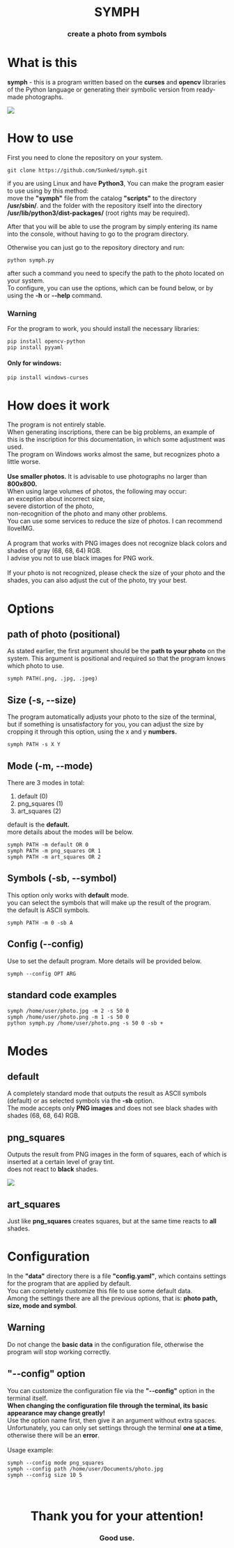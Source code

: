 <h1 align="center">SYMPH</h1>
<h3 align="center">create a photo from symbols</h3>


# What is this
**symph** - this is a program written based on the **curses** and **opencv** libraries of the Python language or generating their symbolic version from ready-made photographs.

</div alight="center">
    <img src="symph.gif">
</div>

# How to use
First you need to clone the repository on your system.
```
git clone https://github.com/Sunked/symph.git
```
if you are using Linux and have **Python3**, You can make the program easier to use using by this method: <br>
move the **"symph"** file from the catalog **"scripts"** to the directory **/usr/sbin/**. and the folder with the repository itself into the directory **/usr/lib/python3/dist-packages/** (root rights may be required). <br>

After that you will be able to use the program by simply entering its name into the console, without having to go to the program directory. <br>

Otherwise you can just go to the repository directory and run:
```
python symph.py
```
after such a command you need to specify the path to the photo located on your system. <br>
To configure, you can use the options, which can be found below, or by using the **-h** or **--help** command.

### Warning
For the program to work, you should install the necessary libraries:
```
pip install opencv-python
pip install pyyaml
```
#### Only for windows:
```
pip install windows-curses
```

# How does it work
The program is not entirely stable. <br>
When generating inscriptions, there can be big problems, 
an example of this is the inscription for this documentation, in which some adjustment was used.<br>
The program on Windows works almost the same, but recognizes photo a little worse.<br>
<br>
**Use smaller photos.** 
It is advisable to use photographs no larger than **800x800.** <br>
When using large volumes of photos, the following may occur:<br> 
an exception about incorrect size, <br>
severe distortion of the photo, <br>
non-recognition of the photo and many other problems.<br>
You can use some services to reduce the size of photos. I can recommend IloveIMG. <br>
<br>
A program that works with PNG images does not recognize black colors and shades of gray (68, 68, 64) RGB.<br>
I advise you not to use black images for PNG work.<br>
<br>
If your photo is not recognized, 
please check the size of your photo and the shades, 
you can also adjust the cut of the photo, try your best.

# Options
## path of photo (positional)
As stated earlier, the first argument should be the **path to your photo** on the system. This argument is positional and required so that the program knows which photo to use.
```
symph PATH(.png, .jpg, .jpeg)
```
## Size (-s, --size)
The program automatically adjusts your photo to the size of the terminal, but if something is unsatisfactory for you, you can adjust the size by cropping it through this option, using the x and y **numbers.**
```
symph PATH -s X Y
```
## Mode (-m, --mode)
There are 3 modes in total: 
1. default (0)
2. png_squares (1)
3. art_squares (2)

default is the **default.** <br>
more details about the modes will be below.

```
symph PATH -m default OR 0
symph PATH -m png_squares OR 1
symph PATH -m art_squares OR 2
```
## Symbols (-sb, --symbol)
This option only works with **default** mode. <br>
you can select the symbols that will make up the result of the program.<br>
the default is ASCII symbols.
```
symph PATH -m 0 -sb A
```
## Config (--config)
Use to set the default program. More details will be provided below.
```
symph --config OPT ARG
```

## standard code examples
```
symph /home/user/photo.jpg -m 2 -s 50 0
symph /home/user/photo.png -m 1 -s 50 0
python symph.py /home/user/photo.png -s 50 0 -sb +
```
# Modes
## default
A completely standard mode that outputs the result as ASCII symbols (default) or as selected symbols via the **-sb** option. <br>
The mode accepts only **PNG images** and does not see black shades with shades (68, 68, 64) RGB.

## png_squares
Outputs the result from PNG images in the form of squares, each of which is inserted at a certain level of gray tint. <br>
does not react to **black** shades.
</div alight="center">
    <img src="screenshot.jpg">
</div>

## art_squares
Just like **png_squares** creates squares, but at the same time reacts to **all** shades. <br>

# Configuration
In the **"data"** directory there is a file **"config.yaml"**, which contains settings for the program that are applied by default. <br>
You can completely customize this file to use some default data. <br>
Among the settings there are all the previous options, that is: **photo path, size, mode and symbol**.

## Warning
Do not change the **basic data** in the configuration file, otherwise the program will stop working correctly.

## "--config" option
You can customize the configuration file via the **"--config"** option in the terminal itself. <br>
**When changing the configuration file through the terminal, its basic appearance may change greatly!** <br>
Use the option name first, then give it an argument without extra spaces. <br>
Unfortunately, you can only set settings through the terminal **one at a time**, otherwise there will be an **error**. <br>
<br>
Usage example:
```
symph --config mode png_squares
symph --config path /home/user/Documents/photo.jpg
symph --config size 10 5
```
<br>
<h1 align="center">Thank you for your attention!</h1>
<h3 align="center">Good use.</h3>